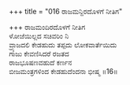 +++
title = "016 ರಾಜಮನ್ದಿರದೊಳಗೆ ನೀತಿಗ"

+++
ರಾಜಮಂದಿರದೊಳಗೆ ನೀತಿಗ  
ಳೋಜೆಯಿಲ್ಲದ ಸಚಿವರಿಂ ನಿ  
ವ್ರ್ಯಾಜದಲಿ ಕೇಡಹುದು ತಪ್ಪದು ಲೋಕವಾರ್ತೆಯಿದು  
ಗಾಜು ಕೇವಣಿಸಿದರೆ ರಜತದ  
ರಾಜಭೂಷಣವಹುದೆ ಕರ್ಣನ  
ಬೀಜಮಂತ್ರಗಳಿಂದ ಕೇಡಹುದೆಂದನಾ ಭೀಷ್ಮ      ॥16॥